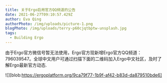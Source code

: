 ```yaml
---
title: 关于Ergo启用官方QQ频道的公告
date: 2021-06-27T09:10:57.429Z
author: Eva Qing
authorPhoto: /img/uploads/picture-1.png
blogPhoto: /img/uploads/terry-p60cjqtbptw-unsplash.jpg
tags:
  - Building Ergo
---
```

由于Ergo官方微信号暂无法使用，Ergo官方现新增Ergo官方QQ频道：796039547。全球中文用户可通过扫描下面的二维码加入Ergo中文社区，及时了解Ergo最新官方动态.

![][blob:https://ergoplatform.org/9ca79f77-1b9f-af42-b83d-da879510bde6]

